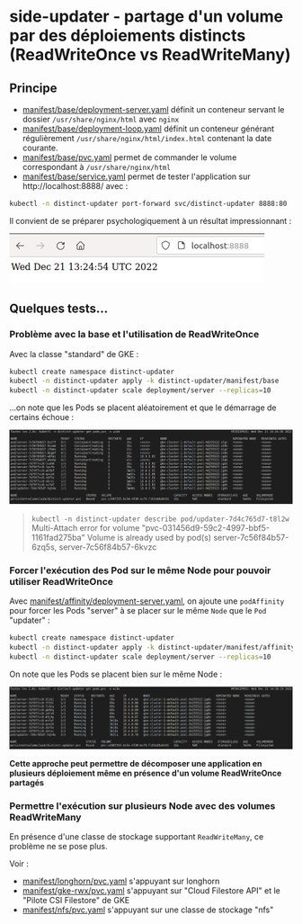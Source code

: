 # side-updater - partage d'un volume par des déploiements distincts (ReadWriteOnce vs ReadWriteMany)

## Principe

* [manifest/base/deployment-server.yaml](manifest/base/deployment-server.yaml) définit un conteneur servant le dossier `/usr/share/nginx/html` avec `nginx`
* [manifest/base/deployment-loop.yaml](manifest/base/deployment-loop.yaml) définit un conteneur générant régulièrement `/usr/share/nginx/html/index.html` contenant la date courante.
* [manifest/base/pvc.yaml](manifest/base/pvc.yaml) permet de commander le volume correspondant à `/usr/share/nginx/html`
* [manifest/base/service.yaml](manifest/base/service.yaml) permet de tester l'application sur http://localhost:8888/ avec :

```bash
kubectl -n distinct-updater port-forward svc/distinct-updater 8888:80
```

Il convient de se préparer psychologiquement à un résultat impressionnant :

![docs/distinct-updater.png](docs/distinct-updater.png)

## Quelques tests...

### Problème avec la base et l'utilisation de ReadWriteOnce

Avec la classe "standard" de GKE :

```bash
kubectl create namespace distinct-updater
kubectl -n distinct-updater apply -k distinct-updater/manifest/base
kubectl -n distinct-updater scale deployment/server --replicas=10
```

...on note que les Pods se placent aléatoirement et que le démarrage de certains échoue :

![docs/distinct-updater-base.png](docs/distinct-updater-base.png)

> `kubectl -n distinct-updater describe pod/updater-7d4c765d7-t8l2w`
> Multi-Attach error for volume "pvc-031456d9-59c2-4997-bbf5-1161fad275ba" Volume is already used by pod(s) server-7c56f84b57-6zq5s, server-7c56f84b57-6kvzc


### Forcer l'exécution des Pod sur le même Node pour pouvoir utiliser ReadWriteOnce

Avec [manifest/affinity/deployment-server.yaml](manifest/affinity/deployment-server.yaml), on ajoute une `podAffinity` pour forcer les Pods "server" à se placer sur le même `Node` que le `Pod` "updater" :

```bash
kubectl create namespace distinct-updater
kubectl -n distinct-updater apply -k distinct-updater/manifest/affinity
kubectl -n distinct-updater scale deployment/server --replicas=10
```

On note que les Pods se placent bien sur le même Node :

![docs/distinct-updater-affinity.png](docs/distinct-updater-affinity.png)

**Cette approche peut permettre de décomposer une application en plusieurs déploiement même en présence d'un volume ReadWriteOnce partagés**


### Permettre l'exécution sur plusieurs Node avec des volumes ReadWriteMany

En présence d'une classe de stockage supportant `ReadWriteMany`, ce problème ne se pose plus.

Voir :

* [manifest/longhorn/pvc.yaml](manifest/longhorn/pvc.yaml) s'appuyant sur longhorn
* [manifest/gke-rwx/pvc.yaml](manifest/gke-rwx/pvc.yaml) s'appuyant sur "Cloud Filestore API" et le "Pilote CSI Filestore" de GKE
* [manifest/nfs/pvc.yaml](manifest/nfs/pvc.yaml) s'appuyant sur une classe de stockage "nfs" 



